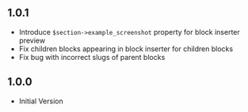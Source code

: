 ## 1.0.1

 * Introduce `$section->example_screenshot` property for block inserter preview
 * Fix children blocks appearing in block inserter for children blocks
 * Fix bug with incorrect slugs of parent blocks

## 1.0.0

 * Initial Version
